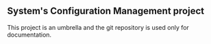 ## System's Configuration Management project
This project is an umbrella and the git repository is used only for documentation. 